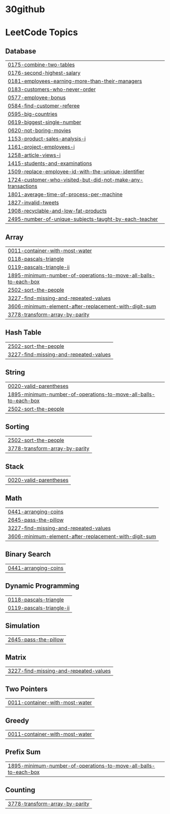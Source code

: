 # 30github
<!---LeetCode Topics Start-->
# LeetCode Topics
## Database
|  |
| ------- |
| [0175-combine-two-tables](https://github.com/Miregia-Aigerim/30github/tree/master/0175-combine-two-tables) |
| [0176-second-highest-salary](https://github.com/Miregia-Aigerim/30github/tree/master/0176-second-highest-salary) |
| [0181-employees-earning-more-than-their-managers](https://github.com/Miregia-Aigerim/30github/tree/master/0181-employees-earning-more-than-their-managers) |
| [0183-customers-who-never-order](https://github.com/Miregia-Aigerim/30github/tree/master/0183-customers-who-never-order) |
| [0577-employee-bonus](https://github.com/Miregia-Aigerim/30github/tree/master/0577-employee-bonus) |
| [0584-find-customer-referee](https://github.com/Miregia-Aigerim/30github/tree/master/0584-find-customer-referee) |
| [0595-big-countries](https://github.com/Miregia-Aigerim/30github/tree/master/0595-big-countries) |
| [0619-biggest-single-number](https://github.com/Miregia-Aigerim/30github/tree/master/0619-biggest-single-number) |
| [0620-not-boring-movies](https://github.com/Miregia-Aigerim/30github/tree/master/0620-not-boring-movies) |
| [1153-product-sales-analysis-i](https://github.com/Miregia-Aigerim/30github/tree/master/1153-product-sales-analysis-i) |
| [1161-project-employees-i](https://github.com/Miregia-Aigerim/30github/tree/master/1161-project-employees-i) |
| [1258-article-views-i](https://github.com/Miregia-Aigerim/30github/tree/master/1258-article-views-i) |
| [1415-students-and-examinations](https://github.com/Miregia-Aigerim/30github/tree/master/1415-students-and-examinations) |
| [1509-replace-employee-id-with-the-unique-identifier](https://github.com/Miregia-Aigerim/30github/tree/master/1509-replace-employee-id-with-the-unique-identifier) |
| [1724-customer-who-visited-but-did-not-make-any-transactions](https://github.com/Miregia-Aigerim/30github/tree/master/1724-customer-who-visited-but-did-not-make-any-transactions) |
| [1801-average-time-of-process-per-machine](https://github.com/Miregia-Aigerim/30github/tree/master/1801-average-time-of-process-per-machine) |
| [1827-invalid-tweets](https://github.com/Miregia-Aigerim/30github/tree/master/1827-invalid-tweets) |
| [1908-recyclable-and-low-fat-products](https://github.com/Miregia-Aigerim/30github/tree/master/1908-recyclable-and-low-fat-products) |
| [2495-number-of-unique-subjects-taught-by-each-teacher](https://github.com/Miregia-Aigerim/30github/tree/master/2495-number-of-unique-subjects-taught-by-each-teacher) |
## Array
|  |
| ------- |
| [0011-container-with-most-water](https://github.com/Miregia-Aigerim/30github/tree/master/0011-container-with-most-water) |
| [0118-pascals-triangle](https://github.com/Miregia-Aigerim/30github/tree/master/0118-pascals-triangle) |
| [0119-pascals-triangle-ii](https://github.com/Miregia-Aigerim/30github/tree/master/0119-pascals-triangle-ii) |
| [1895-minimum-number-of-operations-to-move-all-balls-to-each-box](https://github.com/Miregia-Aigerim/30github/tree/master/1895-minimum-number-of-operations-to-move-all-balls-to-each-box) |
| [2502-sort-the-people](https://github.com/Miregia-Aigerim/30github/tree/master/2502-sort-the-people) |
| [3227-find-missing-and-repeated-values](https://github.com/Miregia-Aigerim/30github/tree/master/3227-find-missing-and-repeated-values) |
| [3606-minimum-element-after-replacement-with-digit-sum](https://github.com/Miregia-Aigerim/30github/tree/master/3606-minimum-element-after-replacement-with-digit-sum) |
| [3778-transform-array-by-parity](https://github.com/Miregia-Aigerim/30github/tree/master/3778-transform-array-by-parity) |
## Hash Table
|  |
| ------- |
| [2502-sort-the-people](https://github.com/Miregia-Aigerim/30github/tree/master/2502-sort-the-people) |
| [3227-find-missing-and-repeated-values](https://github.com/Miregia-Aigerim/30github/tree/master/3227-find-missing-and-repeated-values) |
## String
|  |
| ------- |
| [0020-valid-parentheses](https://github.com/Miregia-Aigerim/30github/tree/master/0020-valid-parentheses) |
| [1895-minimum-number-of-operations-to-move-all-balls-to-each-box](https://github.com/Miregia-Aigerim/30github/tree/master/1895-minimum-number-of-operations-to-move-all-balls-to-each-box) |
| [2502-sort-the-people](https://github.com/Miregia-Aigerim/30github/tree/master/2502-sort-the-people) |
## Sorting
|  |
| ------- |
| [2502-sort-the-people](https://github.com/Miregia-Aigerim/30github/tree/master/2502-sort-the-people) |
| [3778-transform-array-by-parity](https://github.com/Miregia-Aigerim/30github/tree/master/3778-transform-array-by-parity) |
## Stack
|  |
| ------- |
| [0020-valid-parentheses](https://github.com/Miregia-Aigerim/30github/tree/master/0020-valid-parentheses) |
## Math
|  |
| ------- |
| [0441-arranging-coins](https://github.com/Miregia-Aigerim/30github/tree/master/0441-arranging-coins) |
| [2645-pass-the-pillow](https://github.com/Miregia-Aigerim/30github/tree/master/2645-pass-the-pillow) |
| [3227-find-missing-and-repeated-values](https://github.com/Miregia-Aigerim/30github/tree/master/3227-find-missing-and-repeated-values) |
| [3606-minimum-element-after-replacement-with-digit-sum](https://github.com/Miregia-Aigerim/30github/tree/master/3606-minimum-element-after-replacement-with-digit-sum) |
## Binary Search
|  |
| ------- |
| [0441-arranging-coins](https://github.com/Miregia-Aigerim/30github/tree/master/0441-arranging-coins) |
## Dynamic Programming
|  |
| ------- |
| [0118-pascals-triangle](https://github.com/Miregia-Aigerim/30github/tree/master/0118-pascals-triangle) |
| [0119-pascals-triangle-ii](https://github.com/Miregia-Aigerim/30github/tree/master/0119-pascals-triangle-ii) |
## Simulation
|  |
| ------- |
| [2645-pass-the-pillow](https://github.com/Miregia-Aigerim/30github/tree/master/2645-pass-the-pillow) |
## Matrix
|  |
| ------- |
| [3227-find-missing-and-repeated-values](https://github.com/Miregia-Aigerim/30github/tree/master/3227-find-missing-and-repeated-values) |
## Two Pointers
|  |
| ------- |
| [0011-container-with-most-water](https://github.com/Miregia-Aigerim/30github/tree/master/0011-container-with-most-water) |
## Greedy
|  |
| ------- |
| [0011-container-with-most-water](https://github.com/Miregia-Aigerim/30github/tree/master/0011-container-with-most-water) |
## Prefix Sum
|  |
| ------- |
| [1895-minimum-number-of-operations-to-move-all-balls-to-each-box](https://github.com/Miregia-Aigerim/30github/tree/master/1895-minimum-number-of-operations-to-move-all-balls-to-each-box) |
## Counting
|  |
| ------- |
| [3778-transform-array-by-parity](https://github.com/Miregia-Aigerim/30github/tree/master/3778-transform-array-by-parity) |
<!---LeetCode Topics End-->